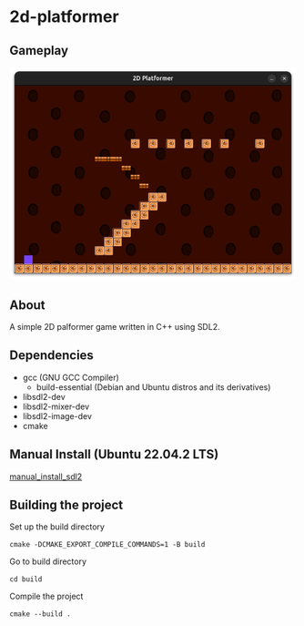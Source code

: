 # 2d-platformer

## Gameplay
![](screenshots/2d_platformer.webp)

## About
A simple 2D palformer game written in C++ using SDL2.

## Dependencies
* gcc (GNU GCC Compiler)
	* build-essential (Debian and Ubuntu distros and its derivatives)
* libsdl2-dev
* libsdl2-mixer-dev
* libsdl2-image-dev
* cmake

## Manual Install (Ubuntu 22.04.2 LTS)
[manual_install_sdl2](./manual_install_sdl2.md)

## Building the project
Set up the build directory
```
cmake -DCMAKE_EXPORT_COMPILE_COMMANDS=1 -B build
```

Go to build directory
```
cd build
```

Compile the project
```
cmake --build .
```
